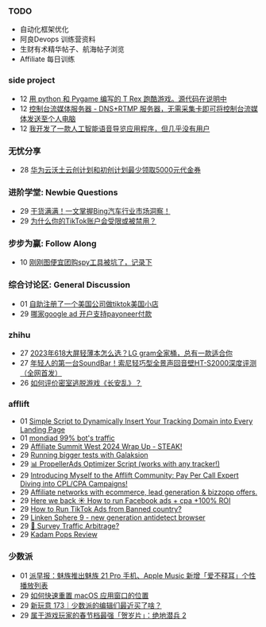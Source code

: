 ### TODO
-  自动化框架优化
-  阿良Devops 训练营资料
-  生财有术精华帖子、航海帖子浏览
-  Affiliate 每日训练

### side project
<!-- sideproject:START -->
-  12 [用 python 和 Pygame 编写的 T Rex 跑酷游戏。源代码在说明中](https://www.youtube.com/watch?v=pZySIXSelCA)
-  12 [控制台流媒体服务器 - DNS+RTMP 服务器，无需采集卡即可将控制台流媒体发送至个人电脑](https://github.com/Aioros/console-streaming-server)
-  12 [我开发了一款人工智能语音导览应用程序，但几乎没有用户](https://www.reddit.com/r/SideProject/comments/18gpp0e/ive_built_an_ai_audio_tour_app_but_have_almost_no/)<!-- sideproject:END -->


### 无忧分享
<!-- ruyo:START -->
-  28 [华为云沃土云创计划和初创计划最少领取5000元代金券](https://51.ruyo.net/18617.html)<!-- ruyo:END -->

### 进阶学堂: Newbie Questions
<!-- advertcn1:START -->
-  29 [干货满满！一文掌握Bing汽车行业市场洞察！](https://www.advertcn.com/thread-114160-1-1.html)
-  29 [为什么你的TikTok账户会受限或被禁用？](https://www.advertcn.com/thread-114157-1-1.html)<!-- advertcn1:END -->

### 步步为赢: Follow Along
<!-- advertcn2:START -->
-  10 [刚刚图便宜团购spy工具被坑了，记录下](https://www.advertcn.com/thread-113954-1-1.html)<!-- advertcn2:END -->

### 综合讨论区: General Discussion
<!-- advertcn3:START -->
-  01 [自助注册了一个美国公司做tiktok美国小店](https://www.advertcn.com/thread-114168-1-1.html)
-  29 [哪家google ad 开户支持payoneer付款](https://www.advertcn.com/thread-114158-1-1.html)<!-- advertcn3:END -->


### zhihu
<!-- zhihu:START -->
-  27 [2023年618大屏轻薄本怎么选？LG gram全家桶，总有一款适合你](http://zhuanlan.zhihu.com/p/632641888?utm_campaign=rss&utm_medium=rss&utm_source=rss&utm_content=title)
-  27 [年轻人的第一台SoundBar！索尼轻巧型全景声回音壁HT-S2000深度评测（全网首发）](http://zhuanlan.zhihu.com/p/630990296?utm_campaign=rss&utm_medium=rss&utm_source=rss&utm_content=title)
-  26 [如何评价密室逃脱游戏《长安乱》？](http://www.zhihu.com/question/563950552/answer/3045961312?utm_campaign=rss&utm_medium=rss&utm_source=rss&utm_content=title)<!-- zhihu:END -->

### afflift
<!-- afflift:START -->
-  01 [Simple Script to Dynamically Insert Your Tracking Domain into Every Landing Page](https://afflift.com/f/threads/simple-script-to-dynamically-insert-your-tracking-domain-into-every-landing-page.10275/)
-  01 [mondiad 99% bot&#39;s traffic](https://afflift.com/f/threads/mondiad-99-bots-traffic.12730/)
-  29 [Affiliate Summit West 2024 Wrap Up - STEAK!](https://afflift.com/f/threads/affiliate-summit-west-2024-wrap-up-steak.12521/)
-  29 [Running bigger tests with Galaksion](https://afflift.com/f/threads/running-bigger-tests-with-galaksion.12711/)
-  29 [📊 PropellerAds Optimizer Script &lpar;works with any tracker!&rpar;](https://afflift.com/f/threads/%F0%9F%93%8A-propellerads-optimizer-script-works-with-any-tracker.11813/)
-  29 [Introducing Myself to the Afflift Community: Pay Per Call Expert Diving into CPL/CPA Campaigns!](https://afflift.com/f/threads/introducing-myself-to-the-afflift-community-pay-per-call-expert-diving-into-cpl-cpa-campaigns.12516/)
-  29 [Affiliate networks with ecommerce, lead generation &amp; bizzopp offers.](https://afflift.com/f/threads/affiliate-networks-with-ecommerce-lead-generation-bizzopp-offers.12733/)
-  29 [Here we back ☀️ How to run Facebook ads + cpa +100% ROI](https://afflift.com/f/threads/here-we-back-%E2%98%80%EF%B8%8F-how-to-run-facebook-ads-cpa-100-roi.12146/)
-  29 [How to Run TikTok Ads from Banned country?](https://afflift.com/f/threads/how-to-run-tiktok-ads-from-banned-country.12731/)
-  29 [Linken Sphere 9 - new generation antidetect browser](https://afflift.com/f/threads/linken-sphere-9-new-generation-antidetect-browser.12681/)
-  29 [🚦 Survey Traffic Arbitrage?](https://afflift.com/f/threads/%F0%9F%9A%A6-survey-traffic-arbitrage.12508/)
-  29 [Kadam Pops Review](https://afflift.com/f/threads/kadam-pops-review.12694/)<!-- afflift:END -->

### 少数派
<!-- sspai:START -->
-  01 [派早报：魅族推出魅族 21 Pro 手机、Apple Music 新增「爱不释耳」个性播放列表](https://sspai.com/post/86797)
-  29 [如何快速重置 macOS 应用窗口的位置](https://sspai.com/prime/story/reset-macos-window-position)
-  29 [新玩意 173｜少数派的编辑们最近买了啥？](https://sspai.com/post/86780)
-  29 [属于游戏玩家的春节档最强「贺岁片」：绝地潜兵 2](https://sspai.com/post/86680)<!-- sspai:END -->
